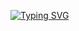 [![Typing SVG](https://readme-typing-svg.demolab.com?font=Fira+Code&pause=1000&color=F70000&background=FFFFFF00&width=435&lines=This+is+where+worst+codes+go+to.;anyway%2C+welcome+to+my+profile+%3C3)](https://git.io/typing-svg)
